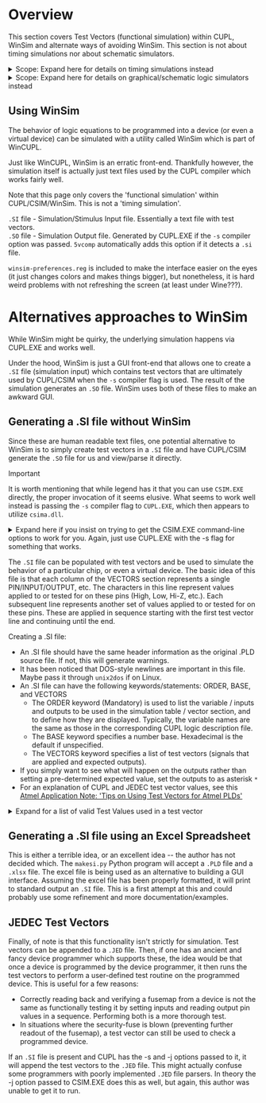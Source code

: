# Overview
This section covers Test Vectors (functional simulation) within CUPL, WinSim and alternate ways of avoiding WinSim. This section is not about timing simulations nor about schematic simulators.
<details>
<summary>Scope: Expand here for details on timing simulations instead</summary>

>There are some possibilities:

>* PLD devices are probably simple enough where the datasheet can be utilized.
>  * Perhaps this might be useful: https://github.com/ezrec/galpal
>* For ATF150x devices see the fitter options, specifically:
>  * <code>-strategy Verilog_sim [sdf | Verilog | OFF]</code>
>  * <code>-strategy Vhdl_sim [sdf | vhdl | OFF]</code>
</details>

<details>
<summary>Scope: Expand here for details on graphical/schematic logic simulators instead</summary>

>[Digital](https://github.com/hneemann/Digital) is an easy-to-use digital logic designer and circuit simulator designed for educational purposes.
>
>See also discussion here: https://github.com/peterzieba/5Vpld/issues/4

>[Digital](https://github.com/hneemann/Digital) is an interesting option as one can create a schematic, view its behavior live on a screen, and then have a .JED file generated for a GAL16V8 or GAL22V10. If one provides the fitters to Digital, it can produce .JED files for the ATF150x series as well. Note that this is more of an educational tool for learning about logic. You may have trouble if you expect fullly featured support of these devices (Tri-state pins, Bi-directional IO, etc.)
>* https://github.com/hneemann/Digital

>If this appeals to you, you might be interested in similar software (though no support for the Atmel parts):
>* <a href="http://www.cburch.com/logisim/">Logisim</a>
>* <a href="https://github.com/logisim-evolution/logisim-evolution">Logisim Evolution</a>
>* <a href="http://visual6502.org/">The Visual 6502</a>

>Finally if what you really want is just schematic entry, consider the Quartus workflow, as it is a modern and fairly powerful tool.

>Other strange (not recommended) but historically notable graphical software that was sometimes bundled with other non-Atmel WinCUPL distributions:
>* There was a piece of software called "Schematic"
>* There was also a piece of software called SMCupl. State Machine Cupl "is a tool used for creating State Diagrams for initial design analysis."
>* Neither of these is likely worth trying to find or use.

</details>

## Using WinSim
The behavior of logic equations to be programmed into a device (or even a virtual device) can be simulated with a utility called WinSim which is part of WinCUPL.

Just like WinCUPL, WinSim is an erratic front-end. Thankfully however, the simulation itself is actually just text files used by the CUPL compiler which works fairly well.

Note that this page only covers the 'functional simulation' within CUPL/CSIM/WinSim. This is not a 'timing simulation'.

`.SI` file - Simulation/Stimulus Input file. Essentially a text file with test vectors.<br>
`.SO` file - Simulation Output file. Generated by CUPL.EXE if the `-s` compiler option was passed. `5vcomp` automatically adds this option if it detects a `.si` file.

`winsim-preferences.reg` is included to make the interface easier on the eyes (it just changes colors and makes things bigger), but nonetheless, it is hard weird problems with not refreshing the screen (at least under Wine???).

# Alternatives approaches to WinSim
While WinSim might be quirky, the underlying simulation happens via CUPL.EXE and works well.

Under the hood, WinSim is just a GUI front-end that allows one to create a <code>.SI</code> file (simulation input) which contains test vectors that are ultimately used by CUPL/CSIM when the `-s` compiler flag is used. The result of the simulation generates an <code>.SO</code> file. WinSim uses both of these files to make an awkward GUI.

## Generating a .SI file without WinSim
Since these are human readable text files, one potential alternative to WinSim is to simply create test vectors in a <code>.SI</code> file and have CUPL/CSIM generate the <code>.SO</code> file for us and view/parse it directly.

>[!IMPORTANT]
>It is worth mentioning that while legend has it that you can use <code>CSIM.EXE</code> directly, the proper invocation of it seems elusive. What seems to work well instead is passing the <code>-s</code> compiler flag to <code>CUPL.EXE</code>, which then appears to utilize <code>csima.dll</code>.
<details>
<summary>Expand here if you insist on trying to get the CSIM.EXE command-line options to work for you. Again, just use CUPL.EXE with the -s flag for something that works.</summary>
<code>csim [-flags] [library] [device] source
where
-flags is the following set of simulator options:
-l create listing file.
-j append test vectors to JEDEC file.
-n use source filename for JEDEC file.
-v display simulation results to terminal.
-u use specified library for simulation.
library is the library name and path name if the -u flag is being used to specify a
library other than the default library.
device must be the same device mnemonic as was used in the CUPL compilation.
Specifying the device is optional; if a device is not specified, CSIM uses the device
CUPL compiled (contained in the .ABS file).
source is the user-created ASCII test specification file (filename.SI). The
extension .SI is assumed for the source file and may be omitted when giving the
CSIM command.</code>
</details>

The <code>.SI</code> file can be populated with test vectors and be used to simulate the behavior of a particular chip, or even a virtual device. The basic idea of this file is that each column of the VECTORS section represents a single PIN/INPUT/OUTPUT, etc. The characters in this line represent values applied to or tested for on these pins (High, Low, Hi-Z, etc.). Each subsequent line represents another set of values applied to or tested for on these pins. These are applied in sequence starting with the first test vector line and continuing until the end.

Creating a .SI file:<br />
* An .SI file should have the same header information as the original .PLD source file. If not, this will generate warnings.
* It has been noticed that DOS-style newlines are important in this file. Maybe pass it through <code>unix2dos</code> if on Linux.
* An .SI file can have the following keywords/statements: ORDER, BASE, and VECTORS
  * The ORDER keyword (Mandatory) is used to list the variable / inputs and outputs to be used in the simulation table / vector section, and to define how they are displayed. Typically, the variable names are the same as those in the corresponding CUPL logic description file.
  * The BASE keyword specifies a number base. Hexadecimal is the default if unspecified.
  * The VECTORS keyword specifies a list of test vectors (signals that are applied and expected outputs).
* If you simply want to see what will happen on the outputs rather than setting a pre-determined expected value, set the outputs to as asterisk <code>*</code>
* For an explanation of CUPL and JEDEC test vector values, see this [Atmel Application Note: 'Tips on Using Test Vectors for Atmel PLDs'](https://ww1.microchip.com/downloads/aemDocuments/documents/OTH/ApplicationNotes/ApplicationNotes/DOC0479.PDF)

<details>
<summary>Expand for a list of valid Test Values used in a test vector</summary>
<code>0 Drive input LO (0 volts) (negate active-HI input)
1 Drive input HI (+5 volts) (assert active-HI input)
C Drive (clock) input LO, HI, LO
K Drive (clock) input HI, LO, HI
L Test output LO (0 volts) (active-HI output negated)
H Test output HI (+5 volts) (active-HI output asserted)
Z Test output for high impedance
X Input HI or LO, output HI or LO Note: Not all device programmers treat X on inputs the same; some put it to 0, some allow input to be pulled to 1, and some leave it at the previous value.
N Output not tested
P Preload internal registers (value is applied to !Q output)
* Outputs only -simulator determines test value and substitutes in vector
' ' Enclose input values to be expanded to a specified BASE (octal, decimal, or hex). Valid values are 0-F and X.
“ ” Enclose output values to be expanded to a specified BASE (octal, decimal, or hex.) Valid values are 0-F, H, L, Z, and X.
</code>
</details>

## Generating a .SI file using an Excel Spreadsheet
This is either a terrible idea, or an excellent idea -- the author has not decided which. The `makesi.py` Python program will accept a `.PLD` file and a `.xlsx` file. The excel file is being used as an alternative to building a GUI interface. Assuming the excel file has been properly formatted, it will print to standard output an `.SI` file. This is a first attempt at this and could probably use some refinement and more documentation/examples.

## JEDEC Test Vectors
Finally, of note is that this functionality isn't strictly for simulation. Test vectors can be appended to a <code>.JED</code> file. Then, if one has an ancient and fancy device programmer which supports these, the idea would be that once a device is programmed by the device programmer, it then runs the test vectors to perform a user-defined test routine on the programmed device. This is useful for a few reasons:
* Correctly reading back and verifying a fusemap from a device is not the same as functionally testing it by setting inputs and reading output pin values in a sequence. Performing both is a more thorough test.
* In situations where the security-fuse is blown (preventing further readout of the fusemap), a test vector can still be used to check a programmed device.

If an <code>.SI</code> file is present and CUPL has the -s and -j options passed to it, it will append the test vectors to the <code>.JED</code> file. This might actually confuse some programmers with poorly implemented `.JED` file parsers. In theory the -j option passed to CSIM.EXE does this as well, but again, this author was unable to get it to run.
